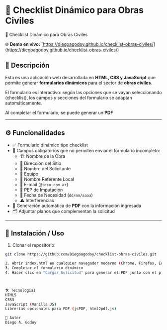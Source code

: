 # 📝 Checklist Dinámico para Obras Civiles

 📝 Checklist Dinámico para Obras Civiles

🌐 **Demo en vivo:** [https://diegoagodoy.github.io/checklist-obras-civiles/](https://diegoagodoy.github.io/checklist-obras-civiles/)


## 📄 Descripción

Esta es una aplicación web desarrollada en **HTML, CSS y JavaScript** que permite generar **formularios dinámicos** para el sector de **obras civiles**.  

El formulario es interactivo: según las opciones que se vayan seleccionando (checklist), los campos y secciones del formulario se adaptan automáticamente.

Al completar el formulario, se puede generar un **PDF** 

---

## ⚙️ Funcionalidades

- ✅ Formulario dinámico tipo checklist  
- 🛑 Campos obligatorios que no permiten enviar el formulario incompleto:
  - 🏗️ Nombre de la Obra
  - 📍 Dirección del Sitio
  - 👤 Nombre del Solicitante
  - 👥 Equipo
  - 👷 Nombre Referente Local
  - 📧 E-mail (`@teco.com.ar`)
  - 💼 PEP de Imputación
  - 📅 Fecha de Necesidad (`dd/mm/aaaa`)
  - ⚠️ Interferencias
- 📄 Generación automática de **PDF** con la información ingresada  
- 🗂️ Adjuntar planos que complementan la solicitud

---

## 🚀 Instalación / Uso

1. Clonar el repositorio:

```bash
git clone https://github.com/Diegoagodoy/checklist-obras-civiles.git

2. Abrir index.html en cualquier navegador moderno (Chrome, Firefox, Edge)
3. Completar el formulario dinámico
4. Hacer clic en "Cargar Solicitud" para generar el PDF junto con el plano adjunto



🛠️ Tecnologías
HTML5
CSS3
JavaScript (Vanilla JS)
Librerías opcionales para PDF (jsPDF, html2pdf.js)

👤 Autor
Diego A. Godoy